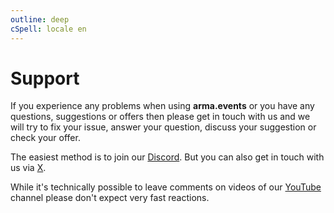 ```yaml
---
outline: deep
cSpell: locale en
---
```


# Support

If you experience any problems when using **arma.events** or you have any questions, suggestions or offers then please get in touch with us and we will try to fix your issue, answer your question, discuss your suggestion or check your offer.

The easiest method is to join our [Discord](https://discord.gg/b2aABzh8xJ "Discord invite"). But you can also get in touch with us via [X](https://x.com/arma_events "arma.events on X").

While it's technically possible to leave comments on videos of our [YouTube](https://www.youtube.com/@arma.events "YouTube Channel") channel please don't expect very fast reactions.
